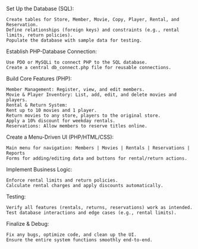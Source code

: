 Set Up the Database (SQL):

    Create tables for Store, Member, Movie, Copy, Player, Rental, and Reservation.
    Define relationships (foreign keys) and constraints (e.g., rental limits, return policies).
    Populate the database with sample data for testing.

Establish PHP-Database Connection:

    Use PDO or MySQLi to connect PHP to the SQL database.
    Create a central db_connect.php file for reusable connections.

Build Core Features (PHP):

    Member Management: Register, view, and edit members.
    Movie & Player Inventory: List, add, edit, and delete movies and players.
    Rental & Return System:
    Rent up to 10 movies and 1 player.
    Return movies to any store, players to the original store.
    Apply a 10% discount for weekday rentals.
    Reservations: Allow members to reserve titles online.

Create a Menu-Driven UI (PHP/HTML/CSS):

    Main menu for navigation: Members | Movies | Rentals | Reservations | Reports
    Forms for adding/editing data and buttons for rental/return actions.

Implement Business Logic:

    Enforce rental limits and return policies.
    Calculate rental charges and apply discounts automatically.

Testing:

    Verify all features (rentals, returns, reservations) work as intended.
    Test database interactions and edge cases (e.g., rental limits).

Finalize & Debug:

    Fix any bugs, optimize code, and clean up the UI.
    Ensure the entire system functions smoothly end-to-end.